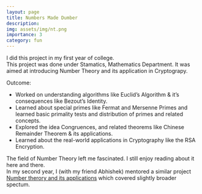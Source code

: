 ```yaml
---
layout: page
title: Numbers Made Dumber
description: 
img: assets/img/nt.png
importance: 3
category: fun
---
```


I did this project in my first year of college.  
This project was done under Stamatics, Mathematics Department. It was aimed at introducing Number Theory and its application in Cryptograpy.

Outcome:  
- Worked on understanding algorithms like Euclid’s
Algorithm & it’s consequences like Bezout’s Identity.
- Learned about special primes like Fermat and
Mersenne Primes and learned basic primality tests
and distribution of primes and related concepts.
- Explored the idea Congruences, and related theorems
like Chinese Remainder Theorem & its applications.
- Learned about the real-world applications in
Cryptography like the RSA Encryption.

The field of Number Theory left me fascinated. I still enjoy reading about it here and there.  
In my second year, I (with my friend Abhishek) mentored a similar project [Number therory and its applications](https://abhishekshree.xyz/number-theory-applications/) which covered slightly broader spectum.